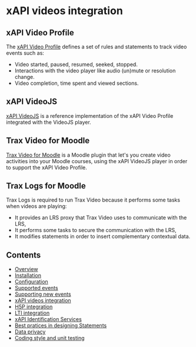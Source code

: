 # xAPI videos integration


## xAPI Video Profile

The [xAPI Video Profile](https://liveaspankaj.gitbooks.io/xapi-video-profile/content/) 
defines a set of rules and statements to track video events such as:

- Video started, paused, resumed, seeked, stopped.
- Interactions with the video player like audio (un)mute or resolution change.
- Video completion, time spent and viewed sections.


## xAPI VideoJS

[xAPI VideoJS](https://github.com/jhaag75/xapi-videojs) is a reference 
implementation of the xAPI Video Profile integrated with the VideoJS player.


## Trax Video for Moodle

[Trax Video for Moodle](https://github.com/trax-project/moodle-trax-video) 
is a Moodle plugin that let's you create video activities into your Moodle courses,
using the xAPI VideoJS player in order to support the xAPI Video Profile. 


## Trax Logs for Moodle

Trax Logs is required to run Trax Video because it performs some tasks
when videos are playing:

- It provides an LRS proxy that Trax Video uses to communicate with the LRS,
- It performs some tasks to secure the communication with the LRS,
- It modifies statements in order to insert complementary contextual data.


## Contents

* [Overview](../README.md)
* [Installation](install.md)
* [Configuration](config.md)
* [Supported events](events.md)
* [Supporting new events](extend.md)
* [xAPI videos integration](vid.md)
* [H5P integration](h5p.md)
* [LTI integration](lti.md)
* [xAPI Identification Services](id.md)
* [Best pratices in designing Statements](best-practices.md)
* [Data privacy](privacy.md)
* [Coding style and unit testing](test.md)
